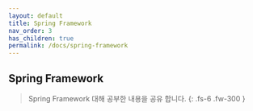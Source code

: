 ```yaml
---
layout: default
title: Spring Framework
nav_order: 3
has_children: true
permalink: /docs/spring-framework
---
```


## Spring Framework

> Spring Framework 대해 공부한 내용을 공유 합니다.
{: .fs-6 .fw-300 }
